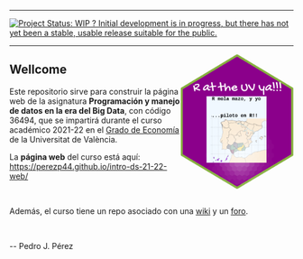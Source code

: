 
<!-- README.md is generated from README.Rmd. Please edit that file -->

<!-- badges: start -->

<!-- badges: end -->

------------------------------------------------------------------------

[![Project Status: WIP ? Initial development is in progress, but there has not yet been a stable, usable release suitable for the public.](http://www.repostatus.org/badges/latest/wip.svg)](http://www.repostatus.org/#wip)

------------------------------------------------------------------------


<img src="imagenes/mola-mazo.png" align="right" width="200" height="240"/>


## Wellcome

Este repositorio sirve para construir la página web de la asignatura **Programación y manejo de datos en la era del Big Data**, con código 36494, que se impartirá durante el curso académico 2021-22 en el [Grado de Economía](https://www.uv.es/uvweb/universidad/es/estudios-grado/oferta-grados/oferta-grados/grado-economia-1285846094474/Titulacio.html?id=1285847455792) de la Universitat de València.

La **página web** del curso está aquí: <https://perezp44.github.io/intro-ds-21-22-web/>

<br>

Además, el curso tiene un repo asociado con una [wiki](https://github.com/perezp44/intro-ds-21-22-web-companion/wiki) y un [foro](https://github.com/perezp44/intro-ds-21-22-web-companion/discussions).

<br>

-- Pedro J. Pérez

